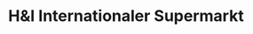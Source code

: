 ---
title: "H&I Internationaler Supermarkt"
url: /huefingen/hundi-internationaler-supermarkt/
shop: Supermarkt
---